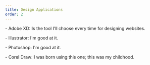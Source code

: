 ```yaml
---
title: Design Applications
order: 2
---
```


<p>- <span class="font-light">Adobe XD:</span> Is the tool I'll choose every time for designing websites.</p>
<p>- <span class="font-light">Illustrator:</span> I'm good at it.</p>
<p>- <span class="font-light">Photoshop:</span> I'm good at it.</p>
<p>- <span class="font-light">Corel Draw:</span> I was born using this one; this was my childhood.</p>